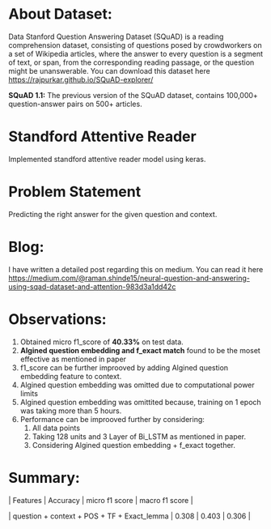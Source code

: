 # About Dataset:
Data Stanford Question Answering Dataset (SQuAD) is a reading comprehension dataset, consisting of questions posed by crowdworkers on a set of Wikipedia articles, where the answer to every question is a segment of text, or span, from the corresponding reading passage, or the question might be unanswerable. You can download this dataset here https://rajpurkar.github.io/SQuAD-explorer/

**SQuAD 1.1:** The previous version of the SQuAD dataset, contains 100,000+ question-answer pairs on 500+ articles.

# Standford Attentive Reader
Implemented standford attentive reader model using keras.

# Problem Statement
Predicting the right answer for the given question and context.

# Blog:
I have written a detailed post regarding this on medium. You can read it here https://medium.com/@raman.shinde15/neural-question-and-answering-using-sqad-dataset-and-attention-983d3a1dd42c


# Observations:
1. Obtained micro f1_score of **40.33%** on test data.
2. **Algined question embedding and f_exact match** found to be the moset effective as mentioned in paper
3. f1_score can be further improoved by adding Algined question embedding feature to context.
4. Algined question embedding was omitted due to computational power limits
5. Algined question embedding was omittited because, training on 1 epoch was taking more than 5 hours.
6. Performance can be improoved further by considering:
    1.  All data points
    2. Taking 128 units and 3 Layer of Bi_LSTM as mentioned in paper.
    3. Considering Algined question embedding + f_exact together.
   

# Summary:
 
 |                   Features                  | Accuracy | micro f1 score | macro f1 score |
 
 | question + context + POS + TF + Exact_lemma |  0.308   |     0.403      |     0.306      |
 
